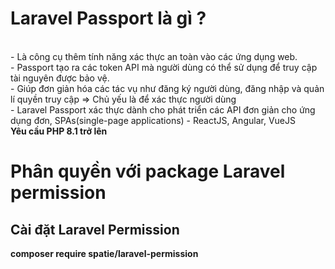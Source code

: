 <h1>Laravel Passport là gì ?</h1>
<br>- Là công cụ thêm tính năng xác thực an toàn vào các ứng dụng web.
<br>- Passport tạo ra các token API mà người dùng có thể sử dụng để truy cập tài nguyên được bảo vệ.
<br>- Giúp đơn giản hóa các tác vụ như đăng ký người dùng, đăng nhập và quản lí quyền truy cập => Chủ yếu là để xác thực người dùng
<br>- Laravel Passport xác thực dành cho phát triển các API đơn giản cho ứng dụng đơn, SPAs(single-page applications) - ReactJS, Angular, VueJS
<br>
<b>Yêu cầu PHP 8.1 trở lên</h1>
<br>
<h1>Phân quyền với package Laravel permission</h1>
<h2>Cài đặt Laravel Permission</h2>
composer require spatie/laravel-permission
